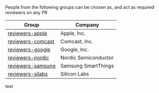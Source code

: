 People from the following groups can be chosen as, and act as required reviewers
on any PR

| Group                                                                             | Company              |
| --------------------------------------------------------------------------------- | -------------------- |
| [reviewers-apple](https://github.com/orgs/project-chip/teams/reviewers-apple)     | Apple, Inc.          |
| [reviewers-comcast](https://github.com/orgs/project-chip/teams/reviewers-comcast) | Comcast, Inc.        |
| [reviewers-google](https://github.com/orgs/project-chip/teams/reviewers-google)   | Google, Inc.         |
| [reviewers-nordic](https://github.com/orgs/project-chip/teams/reviewers-nordic)   | Nordic Semiconductor |
| [reviewers-samsung](https://github.com/orgs/project-chip/teams/reviewers-samsung) | Samsung SmartThings  |
| [reviewers-silabs](https://github.com/orgs/project-chip/teams/reviewers-silabs)   | Silicon Labs         |

test
